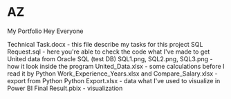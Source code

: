 # AZ
My Portfolio
Hey Everyone

Technical Task.docx - this file describe my tasks for this project
SQL Request.sql - here you're able to check the code what I've made to get United data from Oracle SQL (test DB)
SQL1.png, SQL2.png, SQL3.png - how it look inside the program
United_Data.xlsx - some calculations before I read it by Python
Work_Experience_Years.xlsx and Compare_Salary.xlsx - export from Python
Python Export.xlsx - data what I've used to visualize in Power BI
Final Result.pbix - visualization
